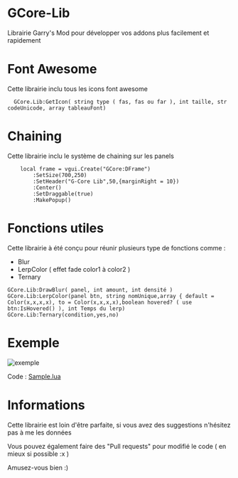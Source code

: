 # GCore-Lib
Librairie Garry's Mod pour développer vos addons plus facilement et rapidement 

# Font Awesome
Cette librairie inclu tous les icons font awesome
```
  GCore.Lib:GetIcon( string type ( fas, fas ou far ), int taille, str codeUnicode, array tableauFont)
```
# Chaining
Cette librairie inclu le système de chaining sur les panels
```
    local frame = vgui.Create("GCore:DFrame")
        :SetSize(700,250)
        :SetHeader("G-Core Lib",50,{marginRight = 10})
        :Center()
        :SetDraggable(true)
        :MakePopup()
```
# Fonctions utiles 
Cette librairie à été conçu pour réunir plusieurs type de fonctions comme : 
  - Blur
  - LerpColor ( effet fade color1 à color2 )
  - Ternary
```
GCore.Lib:DrawBlur( panel, int amount, int densité )
GCore.Lib:LerpColor(panel btn, string nomUnique,array { default = Color(x,x,x,x), to = Color(x,x,x,x),boolean hovered? ( use btn:IsHovered() ), int Temps du lerp)
GCore.Lib:Ternary(condition,yes,no)
```

# Exemple 
![exemple](https://image.prntscr.com/image/TtjohLwmTgK_jjlttu6YRQ.png)

Code : [Sample.lua](https://github.com/SlownLS/gcore-lib/blob/master/gcore_lib/lua/gcore_lib/client/sample.lua)

# Informations

Cette librairie est loin d'être parfaite, si vous avez des suggestions n'hésitez pas à me les données 

Vous pouvez également faire des "Pull requests" pour modifié le code ( en mieux si possible :x )

Amusez-vous bien :)
